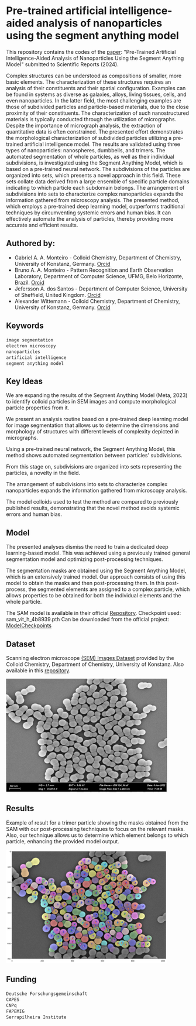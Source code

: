 # Pre-trained artificial intelligence-aided analysis of nanoparticles using the segment anything model

This repository contains the codes of the [paper](https://www.nature.com/articles/s41598-025-86327-x): "Pre-Trained Artificial Intelligence-Aided Analysis of Nanoparticles Using the Segment Anything Model" submitted to Scientific Reports (2024). 

Complex structures can be understood as compositions of smaller, more basic elements. The characterization of these structures requires an analysis of their constituents and their spatial configuration. Examples can be found in systems as diverse as galaxies, alloys, living tissues, cells, and even nanoparticles. In the latter field, the most challenging examples are those of subdivided particles and particle-based materials, due to the close proximity of their constituents. The characterization of such nanostructured materials is typically conducted through the utilization of micrographs. Despite the importance of micrograph analysis, the extraction of quantitative data is often constrained. The presented effort demonstrates the morphological characterization of subdivided particles utilizing a pre-trained artificial intelligence model. The results are validated using three types of nanoparticles: nanospheres, dumbbells, and trimers. The automated segmentation of whole particles, as well as their individual subdivisions, is investigated using the Segment Anything Model, which is based on a pre-trained neural network. The subdivisions of the particles are organized into sets, which presents a novel approach in this field. These sets collate data derived from a large ensemble of specific particle domains indicating to which particle each subdomain belongs. The arrangement of subdivisions into sets to characterize complex nanoparticles expands the information gathered from microscopy analysis. The presented method, which employs a pre-trained deep learning model, outperforms traditional techniques by circumventing systemic errors and human bias. It can effectively automate the analysis of particles, thereby providing more accurate and efficient results.

## Authored by:

* Gabriel A. A. Monteiro - Colloid Chemistry, Department of Chemistry, University of Konstanz, Germany. [Orcid](https://orcid.org/0000-0002-5049-1704)
* Bruno A. A. Monteiro - Pattern Recognition and Earth Observation Laboratory, Department of Computer Science, UFMG, Belo Horizonte, Brazil. [Orcid](https://orcid.org/0000-0001-7288-5504)
* Jefersson A. dos Santos - Department of Computer Science, University of Sheffield, United Kingdom. [Orcid](https://orcid.org/0000-0002-8889-1586)
* Alexander Wittemann - Colloid Chemistry, Department of Chemistry, University of Konstanz, Germany. [Orcid](https://orcid.org/0000-0002-8822-779X)

## Keywords

    image segmentation
    electron microscopy
    nanoparticles
    artificial intelligence
    segment anything model

## Key Ideas

We are expanding the results of the Segment Anything Model (Meta, 2023) to identify colloid particles in SEM images and compute morphological particle properties from it. 

We present an analysis routine based on a pre-trained deep learning model for image segmentation that allows us to determine the dimensions and morphology of structures with different levels of complexity depicted in micrographs.

Using a pre-trained neural network, the Segment Anything Model, this method shows automated segmentation between particles' subdivisions. 

From this stage on, subdivisions are organized into sets representing the particles, a novelty in the field.

The arrangement of subdivisions into sets to characterize complex nanoparticles expands the information gathered from microscopy analysis.

The model colloids used to test the method are compared to previously published results, demonstrating that the novel method avoids systemic errors and human bias.

## Model 

The presented analyses dismiss the need to train a dedicated deep learning-based model. This was achieved using a previously trained general segmentation model and optimizing post-processing techniques.

The segmentation masks are obtained using the Segment Anything Model, which is an extensively trained model. Our approach consists of using this model to obtain the masks and then post-processing them. In this post-process, the segmented elements are assigned to a complex particle, which allows properties to be obtained for both the individual elements and the whole particle.

The SAM model is available in their official [Repository](https://github.com/facebookresearch/segment-anything#installation). Checkpoint used: sam_vit_h_4b8939.pth Can be downloaded from the official project: [ModelCheckpoints](https://github.com/facebookresearch/segment-anything#installation)




## Dataset

Scanning electron microscope [(SEM) Images Dataset](https://kondata.uni-konstanz.de/radar/en/dataset/EsfTYSZxEqPwiVkZ?token=JkMlsbdRVNoyALehTOiy#) provided by the Colloid Chemistry, Department of Chemistry, University of Konstanz. Also available in this [repository](Dataset).


<img src="Dataset\SEM\GM 124_00.png" width="440" height="310">

## Results

Example of result for a trimer particle showing the masks obtained from the SAM with our post-processing techniques to focus on the relevant masks. Also, our technique allows us to determine which element belongs to which particle, enhancing the provided model output.   

<img src="SAM-BasedMethod\results\trimers\result_example_124_00.png" width="440" height="310">


## Funding
    Deutsche Forschungsgemeinschaft
    CAPES
    CNPq
    FAPEMIG
    Serrapilheira Institute
